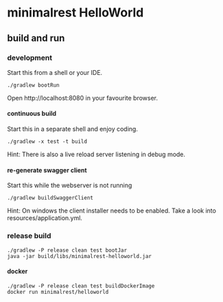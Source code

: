# minimalrest HelloWorld

## build and run
    
### development
Start this from a shell or your IDE.

    ./gradlew bootRun

Open http://localhost:8080 in your favourite browser.

#### continuous build
Start this in a separate shell and enjoy coding.

    ./gradlew -x test -t build
    
Hint: There is also a live reload server listening in debug mode. 

#### re-generate swagger client
Start this while the webserver is not running

    ./gradlew buildSwaggerClient 

Hint: On windows the client installer needs to be enabled. Take a look into resources/application.yml.

### release build

    ./gradlew -P release clean test bootJar
    java -jar build/libs/minimalrest-helloworld.jar

#### docker

    ./gradlew -P release clean test buildDockerImage
    docker run minimalrest/helloworld
    